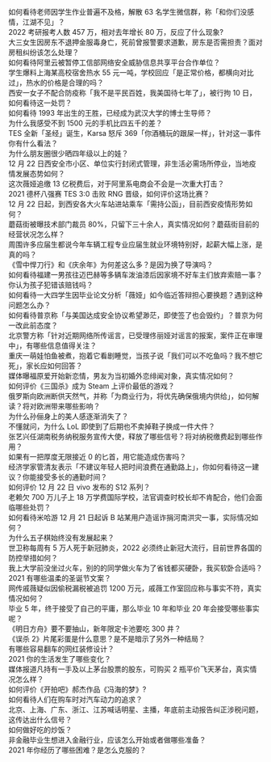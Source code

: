 如何看待老师因学生作业普遍不及格，解散 63 名学生微信群，称「和你们没感情，江湖不见」？  
2022 考研报考人数 457 万，相对去年增长 80 万，反应了什么现象?  
大三女生因房东不退押金服毒身亡，死前曾报警要求道歉，房东是否需担责？面对房租纠纷该怎么处理？  
如何看待阿里云被暂停工信部网络安全威胁信息共享平台合作单位？  
学生爆料上海某高校宿舍热水 55 元一吨，学校回应「是正常价格，都横向对比过」，热水的价格是合理的吗？  
西安一女子不配合防疫称「我不是平民百姓，我美国待七年了」，被行拘 10 日，如何看待这一处罚？  
如何看待 1993 年出生的王胜，已经成为武汉大学的博士生导师？  
为什么我感受不到 1500 元的手机比四五千的差？  
TES 全新「圣经」诞生，Karsa 怒斥 369「你酒桶玩的跟屎一样」，针对这一事件你有什么看法？  
为什么朋友圈很少晒四年级以上的娃？  
12 月 22 日西安全市小区、单位实行封闭式管理，非生活必需场所停业，当地疫情发展态势如何？  
这次薇娅追缴 13 亿税费后，对于阿里系电商会不会是一次重大打击？  
2021 德杯八强赛 TES 3:0 击败 RNG 晋级，如何评价这场比赛？  
12 月 22 日起，到西安各大火车站进站乘车「需持公函」，目前西安疫情形势如何？  
蘑菇街被曝技术部门裁员 80%，只留下三十余人，真实情况如何？蘑菇街目前的经营状况怎么样？  
周围许多应届生都说今年车辆工程专业应届生就业环境特别好，起薪大幅上涨，是真的吗？  
《雪中悍刀行》和《庆余年》为何差这么多？是因为换了导演吗？  
如何看待福建一男孩往迈巴赫等多辆车泼油漆后因家境不好车主们放弃索赔一事？你认为孩子犯错该赔钱吗？  
如何看待一大四学生因毕业论文分析「薇娅」如今临近答辩担心要换题？遇到这种问题怎么办？  
如何看待普京称「与美国达成安全协议希望渺茫，即使签了也会毁约」？普京为何一改此前态度？  
北京警方称「针对近期网络所传谣言，已受理佟丽娅对谣言的报案，案件正在审理中」，有哪些信息值得关注？  
重庆一萌娃怕鱼被煮，抱着它看剧睡觉，当孩子说「我们可以不吃鱼吗？我不想它死」，家长应如何回答？  
媒体曝福原爱开始新恋情，男友为当初婚外恋绯闻对象，真实情况如何？  
如何评价《三国杀》成为 Steam 上评价最低的游戏？  
俄罗斯向欧洲断供天然气，并称「为商业行为，将优先确保俄境内供给」，如何解读？将对欧洲带来哪些影响？  
为什么孙俪身上的美人感逐渐消失了？  
不懂就问，为什么 LoL 即使到了后期也不卖掉鞋子换成一件大件？  
张艺兴任湖南税务纳税服务宣传大使，释放了哪些信号？将对纳税缴费起到哪些作用？  
如果有一把厚度无限接近 0 的匕首，用它能造成伤害吗？  
经济学家管清友表示「不建议年轻人把时间浪费在通勤路上」，你如何看待这一建议？你能接受多长的通勤时间？  
如何评价 12 月 22 日 vivo 发布的 S12 系列？  
老赖欠 700 万儿子上 18 万学费国际学校，法官调查时校长却不肯配合，他们会面临哪些处罚？  
如何看待米哈游 12 月 21 日起诉 B 站某用户造谣诈捐河南洪灾一事，实际情况如何？  
为什么五子棋始终没有发展起来？  
世卫称每周有 5 万人死于新冠肺炎，2022 必须终止新冠大流行，目前世界各国的防控举措如何？  
我上大学前没坐过火车，别的的同学做火车为了省钱都买硬卧，我买软卧合适吗？  
2021 有哪些温柔的圣诞节文案？  
网传戚薇疑似因偷税漏税被追罚 1200 万元，戚薇工作室回应称与事实不符，真实情况如何？  
毕业 5 年，终于接受了自己的平庸，那么毕业 10 年和毕业 20 年会接受哪些事实呢？  
《明日方舟》要不要抽山，新年限定卡池要吃 300 井？  
《误杀 2》片尾彩蛋是什么意思？是不是暗示了另外一种结局？  
有哪些容易翻车的网红装修设计？  
2021 你的生活发生了哪些变化？  
媒体报道凡持有一手及以上茅台股票的股东，可购买 2 瓶平价飞天茅台，真实情况怎么样？  
如何评价《开拍吧》郝杰作品《冯海的梦》?  
如何看待人们在购车时对汽车动力的追求？  
北京、上海、广东、浙江、江苏喊话明星、主播，年底前主动报告纠正涉税问题，这传达出什么信号？  
如何做好吃的炒饭？  
非金融毕业生想进入金融行业，应该怎么开始或者做哪些准备？  
2021 年你经历了哪些困难？是怎么克服的？  
